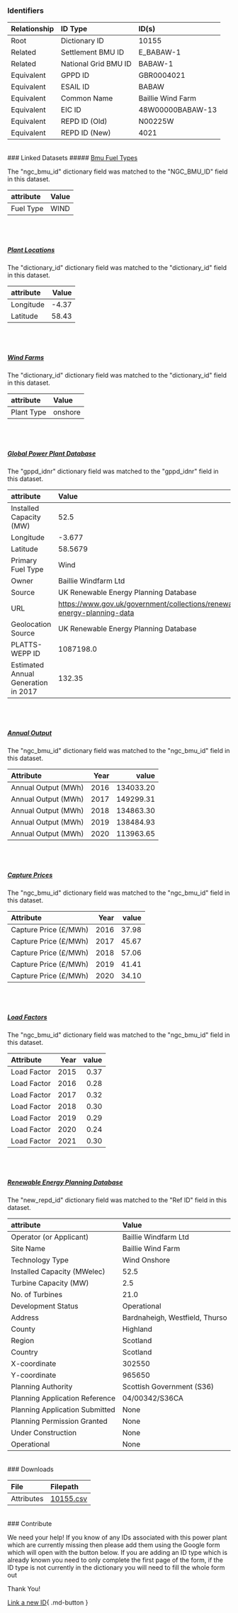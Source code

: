 ### Identifiers

| Relationship   | ID Type              | ID(s)             |
|:---------------|:---------------------|:------------------|
| Root           | Dictionary ID        | 10155             |
| Related        | Settlement BMU ID    | E_BABAW-1         |
| Related        | National Grid BMU ID | BABAW-1           |
| Equivalent     | GPPD ID              | GBR0004021        |
| Equivalent     | ESAIL ID             | BABAW             |
| Equivalent     | Common Name          | Baillie Wind Farm |
| Equivalent     | EIC ID               | 48W00000BABAW-13  |
| Equivalent     | REPD ID (Old)        | N00225W           |
| Equivalent     | REPD ID (New)        | 4021              |

<br>
### Linked Datasets
##### <a href="https://osuked.github.io/Power-Station-Dictionary/datasets/bmu-fuel-types">Bmu Fuel Types</a>



The "ngc_bmu_id" dictionary field was matched to the "NGC_BMU_ID" field in this dataset.

| attribute   | Value   |
|:------------|:--------|
| Fuel Type   | WIND    |

<br><br>
##### <a href="https://osuked.github.io/Power-Station-Dictionary/datasets/plant-locations">Plant Locations</a>



The "dictionary_id" dictionary field was matched to the "dictionary_id" field in this dataset.

| attribute   |   Value |
|:------------|--------:|
| Longitude   |   -4.37 |
| Latitude    |   58.43 |

<br><br>
##### <a href="https://osuked.github.io/Power-Station-Dictionary/datasets/wind-farms">Wind Farms</a>



The "dictionary_id" dictionary field was matched to the "dictionary_id" field in this dataset.

| attribute   | Value   |
|:------------|:--------|
| Plant Type  | onshore |

<br><br>
##### <a href="https://osuked.github.io/Power-Station-Dictionary/datasets/global-power-plant-database">Global Power Plant Database</a>



The "gppd_idnr" dictionary field was matched to the "gppd_idnr" field in this dataset.

| attribute                           | Value                                                                    |
|:------------------------------------|:-------------------------------------------------------------------------|
| Installed Capacity (MW)             | 52.5                                                                     |
| Longitude                           | -3.677                                                                   |
| Latitude                            | 58.5679                                                                  |
| Primary Fuel Type                   | Wind                                                                     |
| Owner                               | Baillie Windfarm Ltd                                                     |
| Source                              | UK Renewable Energy Planning Database                                    |
| URL                                 | https://www.gov.uk/government/collections/renewable-energy-planning-data |
| Geolocation Source                  | UK Renewable Energy Planning Database                                    |
| PLATTS-WEPP ID                      | 1087198.0                                                                |
| Estimated Annual Generation in 2017 | 132.35                                                                   |

<br><br>
##### <a href="https://osuked.github.io/Power-Station-Dictionary/datasets/annual-output">Annual Output</a>



The "ngc_bmu_id" dictionary field was matched to the "ngc_bmu_id" field in this dataset.

| Attribute           |   Year |     value |
|:--------------------|-------:|----------:|
| Annual Output (MWh) |   2016 | 134033.20 |
| Annual Output (MWh) |   2017 | 149299.31 |
| Annual Output (MWh) |   2018 | 134863.30 |
| Annual Output (MWh) |   2019 | 138484.93 |
| Annual Output (MWh) |   2020 | 113963.65 |

<br><br>
##### <a href="https://osuked.github.io/Power-Station-Dictionary/datasets/capture-prices">Capture Prices</a>



The "ngc_bmu_id" dictionary field was matched to the "ngc_bmu_id" field in this dataset.

| Attribute             |   Year |   value |
|:----------------------|-------:|--------:|
| Capture Price (£/MWh) |   2016 |   37.98 |
| Capture Price (£/MWh) |   2017 |   45.67 |
| Capture Price (£/MWh) |   2018 |   57.06 |
| Capture Price (£/MWh) |   2019 |   41.41 |
| Capture Price (£/MWh) |   2020 |   34.10 |

<br><br>
##### <a href="https://osuked.github.io/Power-Station-Dictionary/datasets/load-factors">Load Factors</a>



The "ngc_bmu_id" dictionary field was matched to the "ngc_bmu_id" field in this dataset.

| Attribute   |   Year |   value |
|:------------|-------:|--------:|
| Load Factor |   2015 |    0.37 |
| Load Factor |   2016 |    0.28 |
| Load Factor |   2017 |    0.32 |
| Load Factor |   2018 |    0.30 |
| Load Factor |   2019 |    0.29 |
| Load Factor |   2020 |    0.24 |
| Load Factor |   2021 |    0.30 |

<br><br>
##### <a href="https://osuked.github.io/Power-Station-Dictionary/datasets/renewable-energy-planning-database">Renewable Energy Planning Database</a>



The "new_repd_id" dictionary field was matched to the "Ref ID" field in this dataset.

| attribute                      | Value                          |
|:-------------------------------|:-------------------------------|
| Operator (or Applicant)        | Baillie Windfarm Ltd           |
| Site Name                      | Baillie Wind Farm              |
| Technology Type                | Wind Onshore                   |
| Installed Capacity (MWelec)    | 52.5                           |
| Turbine Capacity (MW)          | 2.5                            |
| No. of Turbines                | 21.0                           |
| Development Status             | Operational                    |
| Address                        | Bardnaheigh, Westfield, Thurso |
| County                         | Highland                       |
| Region                         | Scotland                       |
| Country                        | Scotland                       |
| X-coordinate                   | 302550                         |
| Y-coordinate                   | 965650                         |
| Planning Authority             | Scottish Government (S36)      |
| Planning Application Reference | 04/00342/S36CA                 |
| Planning Application Submitted | None                           |
| Planning Permission Granted    | None                           |
| Under Construction             | None                           |
| Operational                    | None                           |


<br>
### Downloads


| File       | Filepath                                                                              |
|:-----------|:--------------------------------------------------------------------------------------|
| Attributes | [10155.csv](https://osuked.github.io/Power-Station-Dictionary/object_attrs/10155.csv) |


<br>
### Contribute

We need your help! If you know of any IDs associated with this power plant which are currently missing then please add them using the Google form which will open with the button below. If you are adding an ID type which is already known you need to only complete the first page of the form, if the ID type is not currently in the dictionary you will need to fill the whole form out

Thank You!

[Link a new ID](https://docs.google.com/forms/d/e/1FAIpQLSc5jRsQ7NgiLLXbwo9PUdwTQyuqbRwThltG56-o6NVSe7E_nw/viewform?usp=pp_url&entry.251912331=10155){ .md-button }